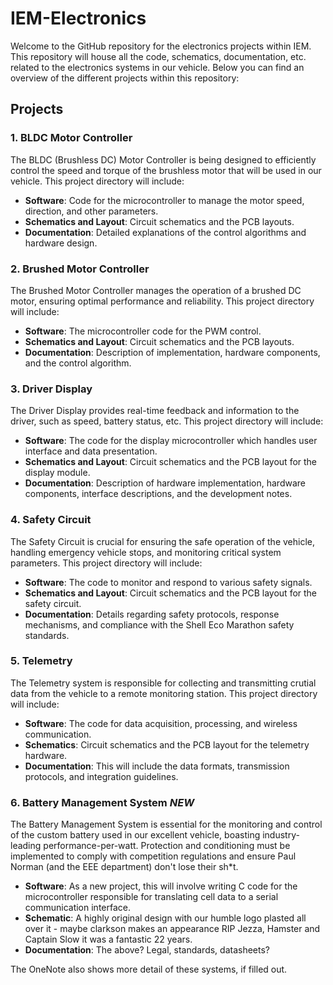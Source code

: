# IEM-Electronics

Welcome to the GitHub repository for the electronics projects within IEM. This repository will house all the code, schematics, documentation, etc. related to the electronics systems in our vehicle. Below you can find an overview of the different projects within this repository:

## Projects

### 1. BLDC Motor Controller
The BLDC (Brushless DC) Motor Controller is being designed to efficiently control the speed and torque of the brushless motor that will be used in our vehicle. This project directory will include:
- **Software**: Code for the microcontroller to manage the motor speed, direction, and other parameters.
- **Schematics and Layout**: Circuit schematics and the PCB layouts.
- **Documentation**: Detailed explanations of the control algorithms and hardware design.

### 2. Brushed Motor Controller
The Brushed Motor Controller manages the operation of a brushed DC motor, ensuring optimal performance and reliability. This project directory will include:
- **Software**: The microcontroller code for the PWM control.
- **Schematics and Layout**: Circuit schematics and the PCB layouts.
- **Documentation**: Description of implementation, hardware components, and the control algorithm.

### 3. Driver Display
The Driver Display provides real-time feedback and information to the driver, such as speed, battery status, etc. This project directory will include:
- **Software**: The code for the display microcontroller which handles user interface and data presentation.
- **Schematics and Layout**: Circuit schematics and the PCB layout for the display module.
- **Documentation**: Description of hardware implementation, hardware components, interface descriptions, and the development notes.

### 4. Safety Circuit
The Safety Circuit is crucial for ensuring the safe operation of the vehicle, handling emergency vehicle stops, and monitoring critical system parameters. This project directory will include:
- **Software**: The code to monitor and respond to various safety signals.
- **Schematics and Layout**: Circuit schematics and the PCB layout for the safety circuit.
- **Documentation**: Details regarding safety protocols, response mechanisms, and compliance with the Shell Eco Marathon safety standards.

### 5. Telemetry
The Telemetry system is responsible for collecting and transmitting crutial data from the vehicle to a remote monitoring station. This project directory will include:
- **Software**: The code for data acquisition, processing, and wireless communication.
- **Schematics**: Circuit schematics and the PCB layout for the telemetry hardware.
- **Documentation**: This will include the data formats, transmission protocols, and integration guidelines.

### 6. Battery Management System *NEW*
The Battery Management System is essential for the monitoring and control of the custom battery used in our excellent vehicle, boasting industry-leading performance-per-watt. Protection and conditioning must be implemented to comply with competition regulations and ensure Paul Norman (and the EEE department) don't lose their sh*t. 
- **Software**: As a new project, this will involve writing C code for the microcontroller responsible for translating cell data to a serial communication interface.
- **Schematic**: A highly original design with our humble logo plasted all over it - maybe clarkson makes an appearance RIP Jezza, Hamster and Captain Slow it was a fantastic 22 years.
- **Documentation**: The above? Legal, standards, datasheets?

The OneNote also shows more detail of these systems, if filled out. 
